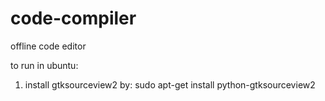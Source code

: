 # code-compiler
offline code editor

to run in ubuntu:
1. install gtksourceview2 by: sudo apt-get install python-gtksourceview2
